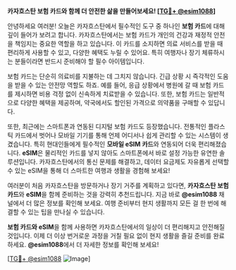 **카자흐스탄 보험 카드와 함께 더 안전한 삶을 만들어보세요! [[TG💪+ @esim1088](https://t.me/s/esim1088)]**

안녕하세요 여러분! 오늘은 카자흐스탄에서 필수적인 도구 중 하나인 **보험 카드**에 대해 깊이 들어가 보려고 합니다. 카자흐스탄에서는 보험 카드가 개인의 건강과 재정적 안전을 책임지는 중요한 역할을 하고 있습니다. 이 카드를 소지하면 의료 서비스를 받을 때 편리하게 사용할 수 있고, 다양한 혜택도 누릴 수 있어요. 특히 여행자나 장기 체류하시는 분들이라면 반드시 준비해야 할 필수 아이템입니다.

보험 카드는 단순히 의료비를 지불하는 데 그치지 않습니다. 긴급 상황 시 즉각적인 도움을 받을 수 있는 안전망 역할도 하죠. 예를 들어, 응급 상황에서 병원에 갈 때 보험 카드를 제시하면 비용 걱정 없이 신속하게 치료받을 수 있습니다. 또한, 보험 카드는 일반적으로 다양한 혜택을 제공하며, 약국에서도 할인된 가격으로 의약품을 구매할 수 있답니다.

또한, 최근에는 스마트폰과 연동된 디지털 보험 카드도 등장했습니다. 전통적인 플라스틱 카드에서 벗어나 모바일 기기를 통해 언제 어디서나 쉽게 관리할 수 있는 시스템이 생겼습니다. 특히 현대인들에게 필수적인 **모바일 eSIM 카드**와 연동되어 더욱 편리해졌습니다. **eSIM**은 물리적인 카드를 넣지 않아도 스마트폰에서 바로 설정 가능한 유연한 솔루션입니다. 카자흐스탄에서의 통신 문제를 해결하고, 데이터 요금제도 자유롭게 선택할 수 있는 eSIM을 통해 더 스마트한 여행과 생활을 경험해 보세요!

여러분이 처음 카자흐스탄을 방문하거나 장기 거주를 계획하고 있다면, **카자흐스탄 보험 카드**와 **eSIM**을 함께 준비하는 것을 강력히 추천드립니다. 지금 바로 **@esim1088** 채널에서 더 많은 정보를 확인해 보세요. 여행 준비부터 현지 생활까지 모든 걸 한 번에 해결할 수 있는 팁을 만나실 수 있습니다.

**보험 카드와 eSIM**을 함께 사용하면 카자흐스탄에서의 일상이 더 편리해지고 안전해질 것입니다. 이제 더 이상 번거로운 과정을 거칠 필요 없이 현지 생활을 즐길 준비를 완료하세요. **@esim1088**에서 더 자세한 정보를 확인해 보세요! 

[[TG💪+ @esim1088](https://t.me/s/esim1088) ![Image](https://i.postimg.cc/Y0z9fWf4/image.png)]